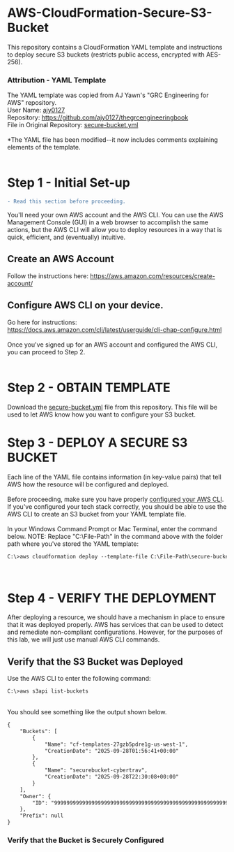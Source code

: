 # AWS-CloudFormation-Secure-S3-Bucket
This repository contains a CloudFormation YAML template and instructions to deploy secure S3 buckets (restricts public access, encrypted with AES-256).
<br/>
### Attribution - YAML Template
The YAML template was copied from AJ Yawn's "GRC Engineering for AWS" repository.
<br/>
User Name: [ajy0127](https://github.com/ajy0127)
<br/>
Repository: https://github.com/ajy0127/thegrcengineeringbook
<br/>
File in Original Repository: [secure-bucket.yml](https://github.com/ajy0127/thegrcengineeringbook/blob/master/chapter-5/secure-bucket.yml)
<br/>
<br/>
*The YAML file has been modified--it now includes comments explaining elements of the template. 
<br/>
<br/>
# Step 1 - Initial Set-up
```diff
- Read this section before proceeding.
```
You'll need your own AWS account and the AWS CLI. You can use the AWS Management Console (GUI) in a web browser to accomplish the same actions, but the AWS CLI will allow you to deploy resources in a way that is quick, efficient, and (eventually) intuitive.
## Create an AWS Account
Follow the instructions here: https://aws.amazon.com/resources/create-account/
<br/>
## Configure AWS CLI on your device.
Go here for instructions: https://docs.aws.amazon.com/cli/latest/userguide/cli-chap-configure.html
<br/>
<br/>
Once you've signed up for an AWS account and configured the AWS CLI, you can proceed to Step 2.
<br/>
<br/>
# Step 2 - OBTAIN TEMPLATE
Download the [secure-bucket.yml](https://github.com/TravDunc/AWS-CloudFormation-Secure-S3-Bucket/blob/main/secure-bucket.yml) file from this repository.
This file will be used to let AWS know how you want to configure your S3 bucket.
# Step 3 - DEPLOY A SECURE S3 BUCKET
Each line of the YAML file contains information (in key-value pairs) that tell AWS how the resource will be configured and deployed.
<br/>
<br/>
Before proceeding, make sure you have properly [configured your AWS CLI](https://docs.aws.amazon.com/cli/latest/userguide/cli-chap-configure.html). If you've configured your tech stack correctly, you should be able to use the AWS CLI to create an S3 bucket from your YAML template file.
<br/>
<br/>
In your Windows Command Prompt or Mac Terminal, enter the command below. NOTE: Replace "C:\File-Path" in the command above with the folder path where you've stored the YAML template:
<br/>

```diff
C:\>aws cloudformation deploy --template-file C:\File-Path\secure-bucket.yml --stack-name my-secure-bucket-stack --capabilities CAPABILITY_NAMED_IAM
```

<br/>

# Step 4 - VERIFY THE DEPLOYMENT
After deploying a resource, we should have a mechanism in place to ensure that it was deployed properly. AWS has services that can be used to detect and remediate non-compliant configurations. However, for the purposes of this lab, we will just use manual AWS CLI commands. 

## Verify that the S3 Bucket was Deployed

Use the AWS CLI to enter the following command:
<br/>
```diff
C:\>aws s3api list-buckets
```
<br/>
You should see something like the output shown below.

```diff
{
    "Buckets": [
        {
            "Name": "cf-templates-27gzb5pdre1g-us-west-1",
            "CreationDate": "2025-09-28T01:56:41+00:00"
        },
        {
            "Name": "securebucket-cybertrav",
            "CreationDate": "2025-09-28T22:30:08+00:00"
        }
    ],
    "Owner": {
        "ID": "9999999999999999999999999999999999999999999999999999999999999999"
    },
    "Prefix": null
}
```

### Verify that the Bucket is Securely Configured
